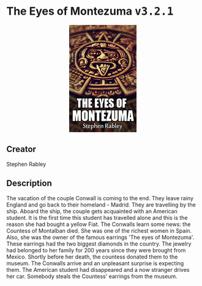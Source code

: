 
# The Eyes of Montezuma <kbd>v3.2.1</kbd>

<center>
  <img src="./cover-1024.jpg"/>
</center>

## Creator
Stephen Rabley

## Description
The vacation of the couple Conwall is coming to the end. They leave rainy England and go back to their homeland - Madrid. They are travelling by the ship. Aboard the ship, the couple gets acquainted with an American student. It is the first time this student has travelled alone and this is the reason she had bought a yellow Fiat. The Conwalls learn some news: the Countess of Montalban died. She was one of the richest women in Spain. Also, she was the owner of the famous earrings 'The eyes of Montezuma'. These earrings had the two biggest diamonds in the country. The jewelry had belonged to her family for 200 years since they were brought from Mexico. Shortly before her death, the countess donated them to the museum. The Conwalls arrive and an unpleasant surprise is expecting them. The American student had disappeared and a now stranger drives her car. Somebody steals the Countess' earrings from the museum.
